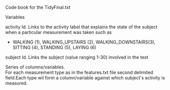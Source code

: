 Code book for the TidyFinal.txt

Variables

activity Id. 
  Links to the activity label that explains the state of the subject when a particular measurement was taken such as 
  - WALKING (1), WALKING_UPSTAIRS (2), WALKING_DOWNSTAIRS(3), SITTING (4), STANDING (5), LAYING (6)

subject Id. 
   Links the subject (value ranging 1-30) involved in the test

Series of columns/variables.  
  For each measurement type as in the features.txt file second delimited field.Each type wil form a column/variable against which subject's activity is measured. 

